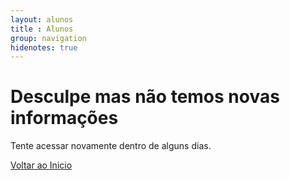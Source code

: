 ```yaml
---
layout: alunos
title : Alunos
group: navigation
hidenotes: true
---
```

<div class="err-cont">
   <h1>Desculpe mas não temos novas informações</h1>
   <p>Tente acessar novamente dentro de alguns dias.</p> 
   <a href="/index.html" class="big-blue-button">
      <span class="big-blue-left"></span>
      <span class="big-blue-center">Voltar ao Inicio</span>
      <span class="big-blue-right"></span>
   </a>
</div>
